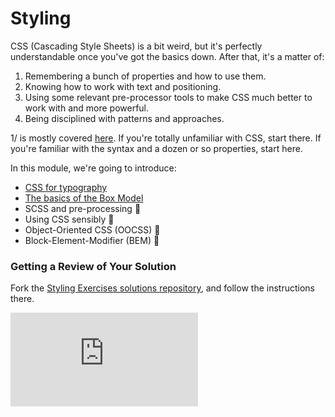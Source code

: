 # Styling

CSS (Cascading Style Sheets) is a bit weird, but it's perfectly understandable once you've got the basics down. After that, it's a matter of: 

1. Remembering a bunch of properties and how to use them.
2. Knowing how to work with text and positioning.
3. Using some relevant pre-processor tools to make CSS much better to work with and more powerful.
4. Being disciplined with patterns and approaches.

1/ is mostly covered [here](https://github.com/makersacademy/course/blob/master/pills/css.md). If you're totally unfamiliar with CSS, start there. If you're familiar with the syntax and a dozen or so properties, start here.

In this module, we're going to introduce:

- [CSS for typography](https://github.com/makersacademy/course/blob/master/styling/1_css_for_typography.md)
- [The basics of the Box Model](https://github.com/makersacademy/course/blob/master/styling/2_the_box_model.md)
- SCSS and pre-processing :construction:
- Using CSS sensibly :construction:
- Object-Oriented CSS (OOCSS) :construction:
- Block-Element-Modifier (BEM) :construction:

### Getting a Review of Your Solution

Fork the [Styling Exercises solutions repository](https://github.com/makersacademy/styling_exercises), and follow the instructions there.


![Tracking pixel](https://githubanalytics.herokuapp.com/course/styling/README.md)
